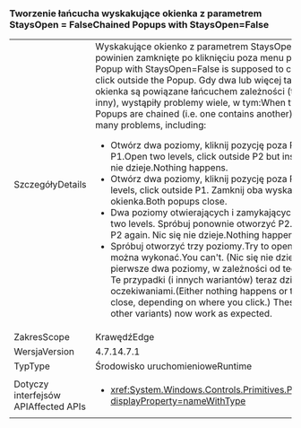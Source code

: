 ### <a name="chained-popups-with-staysopenfalse"></a><span data-ttu-id="10e8e-101">Tworzenie łańcucha wyskakujące okienka z parametrem StaysOpen = False</span><span class="sxs-lookup"><span data-stu-id="10e8e-101">Chained Popups with StaysOpen=False</span></span>

|   |   |
|---|---|
|<span data-ttu-id="10e8e-102">Szczegóły</span><span class="sxs-lookup"><span data-stu-id="10e8e-102">Details</span></span>|<span data-ttu-id="10e8e-103">Wyskakujące okienko z parametrem StaysOpen = False powinien zamknięte po kliknięciu poza menu podręcznego.</span><span class="sxs-lookup"><span data-stu-id="10e8e-103">A Popup with StaysOpen=False is supposed to close when you click outside the Popup.</span></span> <span data-ttu-id="10e8e-104">Gdy dwa lub więcej takich wyskakujące okienka są powiązane łańcuchem zależności (tj. jeden zawiera inny), wystąpiły problemy wiele, w tym:</span><span class="sxs-lookup"><span data-stu-id="10e8e-104">When two or more such Popups are chained (i.e. one contains another), there were many problems, including:</span></span><ul><li><span data-ttu-id="10e8e-105">Otwórz dwa poziomy, kliknij pozycję poza P2, ale wewnątrz P1.</span><span class="sxs-lookup"><span data-stu-id="10e8e-105">Open two levels, click outside P2 but inside P1.</span></span>  <span data-ttu-id="10e8e-106">Nic się nie dzieje.</span><span class="sxs-lookup"><span data-stu-id="10e8e-106">Nothing happens.</span></span></li><li><span data-ttu-id="10e8e-107">Otwórz dwa poziomy, kliknij pozycję poza P1.</span><span class="sxs-lookup"><span data-stu-id="10e8e-107">Open two levels, click outside P1.</span></span>  <span data-ttu-id="10e8e-108">Zamknij oba wyskakujące okienka.</span><span class="sxs-lookup"><span data-stu-id="10e8e-108">Both popups close.</span></span></li><li><span data-ttu-id="10e8e-109">Dwa poziomy otwierających i zamykających.</span><span class="sxs-lookup"><span data-stu-id="10e8e-109">Open and close two levels.</span></span>  <span data-ttu-id="10e8e-110">Spróbuj ponownie otworzyć P2.</span><span class="sxs-lookup"><span data-stu-id="10e8e-110">Then try to open P2 again.</span></span>  <span data-ttu-id="10e8e-111">Nic się nie dzieje.</span><span class="sxs-lookup"><span data-stu-id="10e8e-111">Nothing happens.</span></span></li><li><span data-ttu-id="10e8e-112">Spróbuj otworzyć trzy poziomy.</span><span class="sxs-lookup"><span data-stu-id="10e8e-112">Try to open three levels.</span></span>  <span data-ttu-id="10e8e-113">Nie można wykonać.</span><span class="sxs-lookup"><span data-stu-id="10e8e-113">You can't.</span></span>  <span data-ttu-id="10e8e-114">(Nic się nie dzieje lub zamknąć pierwsze dwa poziomy, w zależności od tego, gdzie kliknij.) Te przypadki (i innych wariantów) teraz działać zgodnie z oczekiwaniami.</span><span class="sxs-lookup"><span data-stu-id="10e8e-114">(Either nothing happens or the first two levels close, depending on where you click.) These cases (and other variants) now work as expected.</span></span></li></ul>|
|<span data-ttu-id="10e8e-115">Zakres</span><span class="sxs-lookup"><span data-stu-id="10e8e-115">Scope</span></span>|<span data-ttu-id="10e8e-116">Krawędź</span><span class="sxs-lookup"><span data-stu-id="10e8e-116">Edge</span></span>|
|<span data-ttu-id="10e8e-117">Wersja</span><span class="sxs-lookup"><span data-stu-id="10e8e-117">Version</span></span>|<span data-ttu-id="10e8e-118">4.7.1</span><span class="sxs-lookup"><span data-stu-id="10e8e-118">4.7.1</span></span>|
|<span data-ttu-id="10e8e-119">Typ</span><span class="sxs-lookup"><span data-stu-id="10e8e-119">Type</span></span>|<span data-ttu-id="10e8e-120">Środowisko uruchomieniowe</span><span class="sxs-lookup"><span data-stu-id="10e8e-120">Runtime</span></span>|
|<span data-ttu-id="10e8e-121">Dotyczy interfejsów API</span><span class="sxs-lookup"><span data-stu-id="10e8e-121">Affected APIs</span></span>|<ul><li><xref:System.Windows.Controls.Primitives.Popup.StaysOpen?displayProperty=nameWithType></li></ul>|


